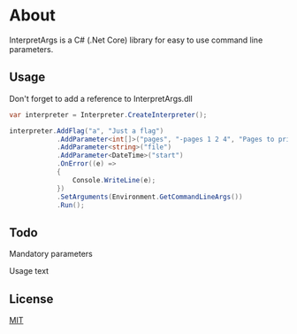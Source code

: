 # About

InterpretArgs is a C# (.Net Core) library for easy to use command line parameters.

## Usage

Don't forget to add a reference to InterpretArgs.dll
```c#
var interpreter = Interpreter.CreateInterpreter();

interpreter.AddFlag("a", "Just a flag")
            .AddParameter<int[]>("pages", "-pages 1 2 4", "Pages to print")
            .AddParameter<string>("file")
            .AddParameter<DateTime>("start")
            .OnError((e) =>
            {
                Console.WriteLine(e);
            })
            .SetArguments(Environment.GetCommandLineArgs())
            .Run();
```

## Todo

Mandatory parameters

Usage text

## License
[MIT](https://choosealicense.com/licenses/mit/)
